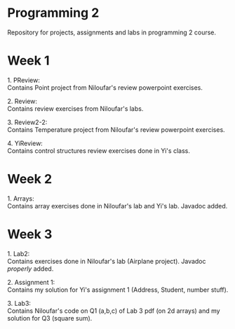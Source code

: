 # Programming 2

Repository for projects, assignments and labs in programming 2 course.

# Week 1

<p> 1. PReview: <br>
    Contains Point project from Niloufar's review powerpoint exercises. 
</p>

<p> 2. Review: <br>
    Contains review exercises from Niloufar's labs.
</p>

<p> 3. Review2-2: <br>
    Contains Temperature project from Niloufar's review powerpoint exercises. 
</p>

<p> 4. YiReview: <br>
    Contains control structures review exercises done in Yi's class.
</p>

# Week 2

<p> 1. Arrays: <br>
    Contains array exercises done in Niloufar's lab and Yi's lab. Javadoc added.
</p>

# Week 3

<p> 1. Lab2: <br>
    Contains exercises done in Niloufar's lab (Airplane project). Javadoc <i>properly</i> added.
</p>

<p> 2. Assignment 1: <br>
    Contains my solution for Yi's assignment 1 (Address, Student, number stuff).
</p>

<p> 3. Lab3: <br>
    Contains Niloufar's code on Q1 (a,b,c) of Lab 3 pdf (on 2d arrays) and my solution for Q3 (square sum).
</p>
